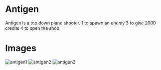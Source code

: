 Antigen
=======
Antigen is a top down plane shooter.
1 to spawn an enemy
3 to give 2000 credits
4 to open the shop

Images
======

![antigen1](https://cloud.githubusercontent.com/assets/1860848/13276448/968998da-db13-11e5-93e5-562f820a327c.png)
![antigen2](https://cloud.githubusercontent.com/assets/1860848/13276449/96b13976-db13-11e5-8e61-96a140cb4806.png)
![antigen3](https://cloud.githubusercontent.com/assets/1860848/13276450/96cfe40c-db13-11e5-8a3b-9249029e0f80.png)
